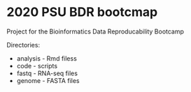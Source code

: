 # 2020 PSU BDR bootcmap 

Project for the Bioinformatics Data Reproducability Bootcamp

Directories:

* analysis - Rmd filess
* code - scripts
* fastq - RNA-seq files
* genome - FASTA files
